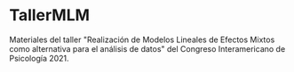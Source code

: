 # TallerMLM
Materiales del taller "Realización de Modelos Lineales de Efectos Mixtos como alternativa para el análisis de datos" del Congreso Interamericano de Psicología 2021.
